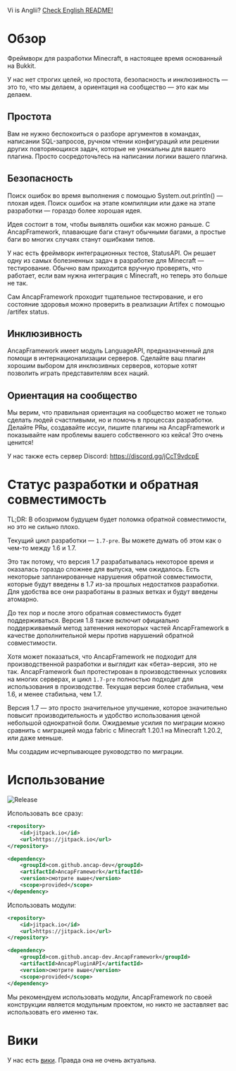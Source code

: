 Vi is Anglii? [Check English README!](README.md)

# Обзор

Фреймворк для разработки Minecraft, в настоящее время основанный на Bukkit.

У нас нет строгих целей, но простота, безопасность и инклюзивность — это то, что мы делаем, а ориентация на сообщество — это как мы делаем.

## Простота

Вам не нужно беспокоиться о разборе аргументов в командах, написании SQL-запросов, ручном чтении конфигураций или решении других повторяющихся задач, которые не уникальны для вашего плагина. Просто сосредоточьтесь на написании логики вашего плагина.

## Безопасность

Поиск ошибок во время выполнения с помощью System.out.println() — плохая идея. Поиск ошибок на этапе компиляции или даже на этапе разработки — гораздо более хорошая идея.

Идея состоит в том, чтобы выявлять ошибки как можно раньше. С AncapFramework, плавающие баги станут обычными багами, а простые баги во многих случаях станут ошибками типов.

У нас есть фреймворк интеграционных тестов, StatusAPI. Он решает одну из самых болезненных задач в разработке для Minecraft — тестирование. Обычно вам приходится вручную проверять, что работает, если вам нужна интеграция с Minecraft, но теперь это больше не так.

Сам AncapFramework проходит тщательное тестирование, и его состояние здоровья можно проверить в реализации Artifex с помощью /artifex status.

## Инклюзивность

AncapFramework имеет модуль LanguageAPI, предназначенный для помощи в интернационализации серверов. Сделайте ваш плагин хорошим выбором для инклюзивных серверов, которые хотят позволить играть представителям всех наций.

## Ориентация на сообщество

Мы верим, что правильная ориентация на сообщество может не только сделать людей счастливыми, но и помочь в процессах разработки. Делайте PRы, создавайте иссуи, пишите плагины на AncapFramework и показывайте нам проблемы вашего собственного юз кейса! Это очень ценится!

У нас также есть сервер Discord: https://discord.gg/jCcT9vdcpE

# Статус разработки и обратная совместимость
TL;DR: В обозримом будущем будет поломка обратной совместимости, но это не сильно плохо.

Текущий цикл разработки — `1.7-pre`. Вы можете думать об этом как о чем-то между 1.6 и 1.7.

Это так потому, что версия 1.7 разрабатывалась некоторое время и оказалась гораздо сложнее для выпуска, чем ожидалось. Есть некоторые запланированные нарушения обратной совместимости, которые будут введены в 1.7 из-за прошлых недостатков разработки. Для удобства все они разработаны в разных ветках и будут введены атомарно.

До тех пор и после этого обратная совместимость будет поддерживаться. Версия 1.8 также включит официально поддерживаемый метод затенения некоторых частей AncapFramework в качестве дополнительной меры против нарушений обратной совместимости.

Хотя может показаться, что AncapFramework не подходит для производственной разработки и выглядит как «бета»-версия, это не так. AncapFramework был протестирован в производственных условиях на многих серверах, и цикл `1.7-pre` полностью подходит для использования в производстве. Текущая версия более стабильна, чем 1.6, и менее стабильна, чем 1.7.

Версия 1.7 — это просто значительное улучшение, которое значительно повысит производительность и удобство использования ценой небольшой однократной боли. Ожидаемые усилия по миграции можно сравнить с миграцией мода fabric с Minecraft 1.20.1 на Minecraft 1.20.2, или даже меньше.

Мы создадим исчерпывающее руководство по миграции.

# Использование
![Release](https://jitpack.io/v/ancap-dev/AncapFramework.svg?style=flat-square)

Использовать все сразу:

```xml
<repository>
    <id>jitpack.io</id>
    <url>https://jitpack.io</url>
</repository>

<dependency>
    <groupId>com.github.ancap-dev</groupId>
    <artifactId>AncapFramework</artifactId>
    <version>смотрите выше</version>
    <scope>provided</scope>
</dependency>
```

Использовать модули:

```xml
<repository>
    <id>jitpack.io</id>
    <url>https://jitpack.io</url>
</repository>

<dependency>
    <groupId>com.github.ancap-dev.AncapFramework</groupId>
    <artifactId>AncapPluginAPI</artifactId>
    <version>смотрите выше</version>
    <scope>provided</scope>
</dependency>
```

Мы рекомендуем использовать модули, AncapFramework по своей конструкции является модульным проектом, но никто не заставляет вас использовать его именно так.

# Вики
У нас есть [вики](https://github.com/ancap-dev/AncapFramework/wiki). Правда она не очень актуальна.